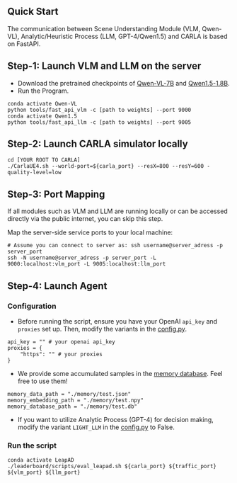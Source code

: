 ## Quick Start
The communication between Scene Understanding Module (VLM, Qwen-VL), Analytic/Heuristic Process (LLM, GPT-4/Qwen1.5) and CARLA is based on FastAPI.
## Step-1: Launch VLM and LLM on the server
* Download the pretrained checkpoints of [Qwen-VL-7B](https://huggingface.co/Jianbiao/qwenvl-7b-scene-understanding/tree/main) and [Qwen1.5-1.8B](https://huggingface.co/Jianbiao/qwen1.5-1.8b-decision/tree/main).
* Run the Program.
```
conda activate Qwen-VL
python tools/fast_api_vlm -c [path to weights] --port 9000
conda activate Qwen1.5
python tools/fast_api_llm -c [path to weights] --port 9005
```

## Step-2: Launch CARLA simulator locally
```
cd [YOUR ROOT TO CARLA]
./CarlaUE4.sh --world-port=${carla_port} --resX=800 --resY=600 -quality-level=low
```
## Step-3: Port Mapping
If all modules such as VLM and LLM are running locally or can be accessed directly via the public internet, you can skip this step.

Map the server-side service ports to your local machine:
```
# Assume you can connect to server as: ssh username@server_adress -p server_port
ssh -N username@server_adress -p server_port -L 9000:localhost:vlm_port -L 9005:localhost:llm_port

```


## Step-4: Launch Agent
### Configuration

* Before running the script, ensure you have your OpenAI `api_key` and `proxies` set up. Then, modify the variants in the [config.py](../team_code/config.py).
```
api_key = "" # your openai api_key 
proxies = {
    "https": "" # your proxies
}
```
* We provide some accumulated samples in the [memory database](../memory/). Feel free to use them! 
```
memory_data_path = "./memory/test.json"
memory_embedding_path = "./memory/test.npy"
memory_database_path = "./memory/test.db"
```

* If you want to utilize Analytic Process (GPT-4) for decision making, modify the variant `LIGHT_LLM` in the [config.py](../team_code/config.py) to False.

### Run the script
```
conda activate LeapAD
./leaderboard/scripts/eval_leapad.sh ${carla_port} ${traffic_port} ${vlm_port} ${llm_port}
```

